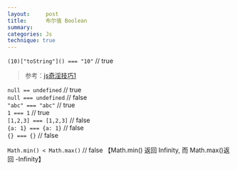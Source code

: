 ```yaml
---
layout:     post
title:      布尔值 Boolean
summary: 
categories: Js
technique: true
---
```



`(10)["toString"]() === "10"`  // true

> 参考：[js奇淫技巧1](http://qylanikin.lofter.com/post/1cbb3f55_cc787c9) 

`null == undefined`    // true  
`null === undefined`   // false   
`"abc" === "abc"`           // true   
`1 === 1`       // true  
`[1,2,3] === [1,2,3]`       // false  
`{a: 1} === {a: 1}`         // false  
`{} === {}`                 // false   

`Math.min() < Math.max()`   // false 【Math.min() 返回 Infinity, 而 Math.max()返回 -Infinity】   

 